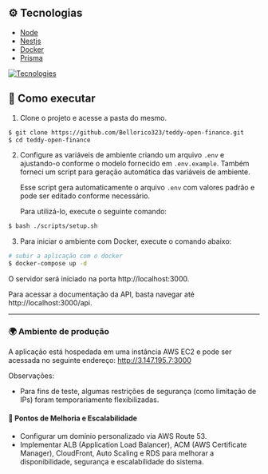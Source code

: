 ## ⚙ Tecnologias

- [Node](https://nodejs.org/en/)
- [Nestjs](https://nestjs.com)
- [Docker](https://www.docker.com/)
- [Prisma](https://www.prisma.io)

[![Tecnologies](https://skillicons.dev/icons?i=nodejs,nestjs,docker,prisma)](https://skillicons.dev)

## 🚀 Como executar

1. Clone o projeto e acesse a pasta do mesmo.

```bash 
$ git clone https://github.com/Bellorico323/teddy-open-finance.git
$ cd teddy-open-finance
```

2. Configure as variáveis de ambiente criando um arquivo `.env` e ajustando-o conforme o modelo fornecido em `.env.example`. Também forneci um script para geração automática das variáveis de ambiente.

    Esse script gera automaticamente o arquivo `.env` com valores padrão e pode ser editado conforme necessário.

    Para utilizá-lo, execute o seguinte comando:
   
```bash
$ bash ./scripts/setup.sh
```
3. Para iniciar o ambiente com Docker, execute o comando abaixo:

```bash
# subir a aplicação com o docker
$ docker-compose up -d
```

O servidor será iniciado na porta http://localhost:3000.

Para acessar a documentação da API, basta navegar até http://localhost:3000/api.

---

###  🌍 Ambiente de produção
A aplicação está hospedada em uma instância AWS EC2 e pode ser acessada no seguinte endereço:
http://3.147.195.7:3000

Observações:

- Para fins de teste, algumas restrições de segurança (como limitação de IPs) foram temporariamente flexibilizadas.

#### 🔧 Pontos de Melhoria e Escalabilidade
- Configurar um domínio personalizado via AWS Route 53.
- Implementar ALB (Application Load Balancer), ACM (AWS Certificate Manager), CloudFront, Auto Scaling e RDS para melhorar a disponibilidade, segurança e escalabilidade do sistema.
  
